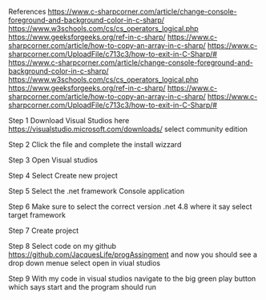 References
https://www.c-sharpcorner.com/article/change-console-foreground-and-background-color-in-c-sharp/
https://www.w3schools.com/cs/cs_operators_logical.php
https://www.geeksforgeeks.org/ref-in-c-sharp/
https://www.c-sharpcorner.com/article/how-to-copy-an-array-in-c-sharp/
https://www.c-sharpcorner.com/UploadFile/c713c3/how-to-exit-in-C-Sharp/#
https://www.c-sharpcorner.com/article/change-console-foreground-and-background-color-in-c-sharp/
https://www.w3schools.com/cs/cs_operators_logical.php
https://www.geeksforgeeks.org/ref-in-c-sharp/
https://www.c-sharpcorner.com/article/how-to-copy-an-array-in-c-sharp/
https://www.c-sharpcorner.com/UploadFile/c713c3/how-to-exit-in-C-Sharp/#

Step 1 
Download Visual Studios here https://visualstudio.microsoft.com/downloads/ select community edition

Step 2 
Click the file and complete the install wizzard

Step 3
Open Visual studios 

Step 4
Select Create new project 

Step 5
Select the .net framework Console application 

Step 6
Make sure to select the correct version .net 4.8 where it say select target framework 

Step 7
Create project 

Step 8
Select code on my github https://github.com/JacquesLife/progAssingment and now you should see a drop down menue select open in viual studios

Step 9 
With my code in visual studios navigate to the big green play button which says start and the program should run







